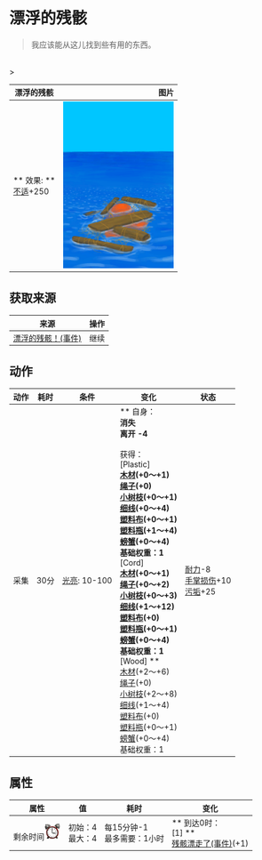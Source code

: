 # 漂浮的残骸  
> 我应该能从这儿找到些有用的东西。  
<br>  
>   
  
  漂浮的残骸  |   图片   
 ----  |  ----:   
 ** 效果: **<br>[不适](Discomfort.md)+250  |  <img decoding="async" src="Sprite/Floating Debris.png" href="a.md" style="max-width:300px;max-height:300px;">   
  
## 获取来源  
来源  |  操作  
----  |  ----  
[漂浮的残骸！(事件)](Event_Raft_FloatingDebris.md)  |  继续  
## 动作  
动作  |  耗时  |  条件  |  变化  |  状态  
----  |  ----  |  ----  |  ----  |  ----  
采集<br>  |  30分  |  [光亮](Light.md): 10-100  |  ** 自身：**<br>消失<br>离开  -4<br><br>** 获得： **<br>** [Plastic] **<br>  [木材](Wood.md)(+0～+1)<br>  [绳子](Rope.md)(+0)<br>  [小树枝](Sticks.md)(+0～+1)<br>  [细线](CordFiber.md)(+0～+4)<br>  [塑料布](PlasticSheet.md)(+0～+1)<br>  [塑料瓶](PlasticBottle.md)(+1～+4)<br>  [螃蟹](Crab.md)(+0～+4)<br>基础权重：1<br>** [Cord] **<br>  [木材](Wood.md)(+0～+1)<br>  [绳子](Rope.md)(+0～+2)<br>  [小树枝](Sticks.md)(+0～+3)<br>  [细线](CordFiber.md)(+1～+12)<br>  [塑料布](PlasticSheet.md)(+0)<br>  [塑料瓶](PlasticBottle.md)(+0～+1)<br>  [螃蟹](Crab.md)(+0～+4)<br>基础权重：1<br>** [Wood] **<br>  [木材](Wood.md)(+2～+6)<br>  [绳子](Rope.md)(+0)<br>  [小树枝](Sticks.md)(+2～+8)<br>  [细线](CordFiber.md)(+1～+4)<br>  [塑料布](PlasticSheet.md)(+0)<br>  [塑料瓶](PlasticBottle.md)(+0～+1)<br>  [螃蟹](Crab.md)(+0～+4)<br>基础权重：1  |  [耐力](Stamina.md)-8<br>[手掌损伤](HandDamage.md)+10<br>[污垢](Filth.md)+25  
## 属性   
属性  |  值  |  耗时  |  变化  
----  |  ----  |  ----  |  ----  
剩余时间<img decoding="async" src="Sprite/AlarmClock.png" href="a.md" style="max-width:30px;max-height:30px;">  |  初始：4<br>最大：4  |  每15分钟-1<br>最多需要：1小时  |  ** 到达0时： **<br>** [1] **<br>  [残骸漂走了(事件)](Event_FloatingDebrisMissed.md)(+1)<br>  


<script>document.title="漂浮的残骸 - 卡牌生存百科 Card Survival Wiki";</script>